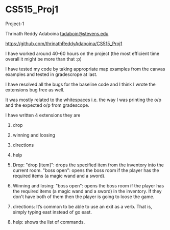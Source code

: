 # CS515_Proj1
Project-1


Thrinath Reddy Adaboina  tadaboin@stevens.edu

https://github.com/thrinathReddyAdaboina/CS515_Proj1

I have worked around 40-60 hours on the project (the most efficient time overall it might be more than that :p)

I have tested my code by taking appropriate map examples from the canvas examples and tested in gradescrope at last.

I have resolved all the bugs for the baseline code and I think I wrote the extensions bug free as well.

It was mostly related to the whitespaces i.e. the way I was printing the o/p and the expected o/p from gradescope.

I have written 4 extensions they are 
1. drop
2. winning and loosing
3. directions
4. help

1. Drop: "drop [item]": drops the specified item from the inventory into the current room.
"boss open": opens the boss room if the player has the required items (a magic wand and a sword).

2. Winning and losing: "boss open": opens the boss room if the player has the required items (a magic wand and a sword) in the inventory. If they don't have both of them then the player is going to loose the game.
3. directions: It’s common to be able to use an exit as a verb. That is, simply typing east instead of go east.
4. help:  shows the list of commands.

